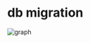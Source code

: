 # db migration

![graph](https://gitlab.com/elearnio/operations/terraform/-/jobs/artifacts/master/raw/modules/ecs/db-migration/graph.svg?job=generate%20graphs)

